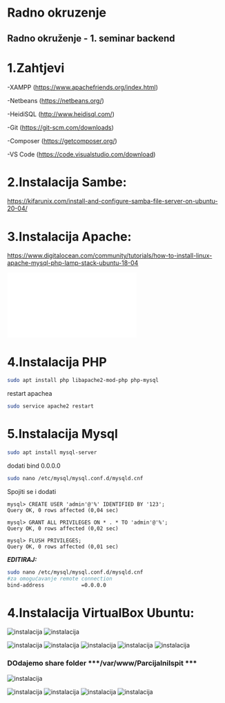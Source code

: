 Radno okruzenje
====
## Radno okruženje - 1. seminar backend


1.Zahtjevi
====

-XAMPP (https://www.apachefriends.org/index.html)

-Netbeans (https://netbeans.org/)

-HeidiSQL (http://www.heidisql.com/)

-Git (https://git-scm.com/downloads)

-Composer (https://getcomposer.org/)

-VS Code (https://code.visualstudio.com/download)


2.Instalacija Sambe:
====
https://kifarunix.com/install-and-configure-samba-file-server-on-ubuntu-20-04/


3.Instalacija Apache:
====
 
https://www.digitalocean.com/community/tutorials/how-to-install-linux-apache-mysql-php-lamp-stack-ubuntu-18-04

![Apache instalacija](apache%20instalacija/Apache%20instalacija.md)


4.Instalacija PHP
====
```bash
sudo apt install php libapache2-mod-php php-mysql
```

restart apachea
```bash
sudo service apache2 restart
```

5.Instalacija Mysql
====

```bash
sudo apt install mysql-server
```

dodati bind 0.0.0.0
```bash
sudo nano /etc/mysql/mysql.conf.d/mysqld.cnf
```

Spojiti se i dodati
```mysql
mysql> CREATE USER 'admin'@'%' IDENTIFIED BY '123';
Query OK, 0 rows affected (0,04 sec)

mysql> GRANT ALL PRIVILEGES ON * . * TO 'admin'@'%';
Query OK, 0 rows affected (0,02 sec)

mysql> FLUSH PRIVILEGES;
Query OK, 0 rows affected (0,01 sec)
```

***EDITIRAJ:***
```bash
sudo nano /etc/mysql/mysql.conf.d/mysqld.cnf
#za omogućavanje remote connection
bind-address            =0.0.0.0
```


4.Instalacija VirtualBox Ubuntu:
====

![instalacija](screenshoti/1.PNG)
![instalacija](screenshoti/2.PNG)

![instalacija](screenshoti/3.PNG)
![instalacija](screenshoti/4.PNG)
![instalacija](screenshoti/5.PNG)
![instalacija](screenshoti/6.PNG)
![instalacija](screenshoti/8.PNG)

### DOdajemo share folder ***/var/www/ParcijalniIspit ***
![instalacija](screenshoti/9.PNG)

![instalacija](screenshoti/10.PNG)
![instalacija](screenshoti/11.PNG)
![instalacija](screenshoti/12.PNG)
![instalacija](screenshoti/13.PNG)



